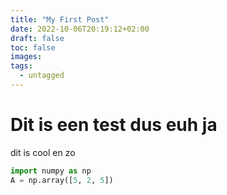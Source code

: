 ```yaml
---
title: "My First Post"
date: 2022-10-06T20:19:12+02:00
draft: false
toc: false
images:
tags:
  - untagged
---
```


# Dit is een test dus euh ja

dit is cool en zo

```python
import numpy as np
A = np.array([5, 2, 5])
```
